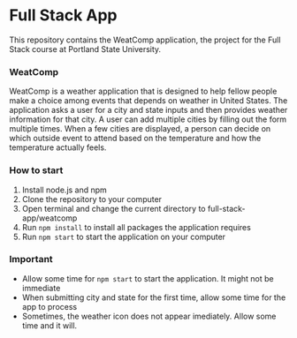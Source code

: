 # Full Stack App
This repository contains the WeatComp application, the project for the Full Stack course at Portland State University.

### WeatComp
WeatComp is a weather application that is designed to help fellow people make a choice among events that depends on weather in United States. The application asks a user for a city and state inputs and then provides weather information for that city. A user can add multiple cities by filling out the form multiple times. When a few cities are displayed, a person can decide on which outside event to attend based on the temperature and how the temperature actually feels.

### How to start
1. Install node.js and npm
2. Clone the repository to your computer
3. Open terminal and change the current directory to full-stack-app/weatcomp
4. Run ```npm install``` to install all packages the application requires
5. Run ```npm start``` to start the application on your computer

### Important
* Allow some time for ```npm start``` to start the application. It might not be immediate
* When submitting city and state for the first time, allow some time for the app to process
* Sometimes, the weather icon does not appear imediately. Allow some time and it will.